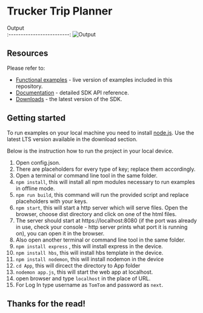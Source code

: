# Trucker Trip Planner


Output       
:-------------------------:
![Output](Trucker-Trip-Planner/App/static/CSS/home.png?raw=true "Output") 


## Resources

Please refer to:
* [Functional examples](https://developer.tomtom.com/maps-sdk-web-js/functional-examples) - live version of examples included in this repository.
* [Documentation](https://developer.tomtom.com/maps-sdk-web-js/documentation) - detailed SDK API reference.
* [Downloads](https://developer.tomtom.com/maps-sdk-web-js/downloads) - the latest version of the SDK.

## Getting started

To run examples on your local machine you need to install [node.js](https://nodejs.org).
Use the latest LTS version available in the download section.


Below is the instruction how to run the project in your local device.
1. Open config.json.
2. There are placeholders for every type of key; replace them accordingly.
3. Open a terminal or command line tool in the same folder.
4. `npm install`, this will install all npm modules necessary to run examples in offline mode.
5. `npm run build`, this command will run the provided script and replace placeholders with your keys.
6. `npm start`, this will start a http server which will serve files. Open the browser, choose dist directory and click on one of the html files.
7. The server should start at https://localhost:8080 (if the port was already in use, check your console - http server prints what port it is running on), you can open it in the browser.
8. Also open another terminal or command line tool in the same folder.
9. `npm install express` , this will install express in the device.
10. `npm install hbs`, this will install hbs template in the device.
11. `npm install nodemon`, this will install nodemon in the device
12. `cd App`, this will dircect the directory to App folder
13. `nodemon app.js`, this will start the web app at localhost.
14. open browser and type `localhost` in the place of URL.
15. For Log In type username as `TomTom` and password as `next`.


## Thanks for the read!
